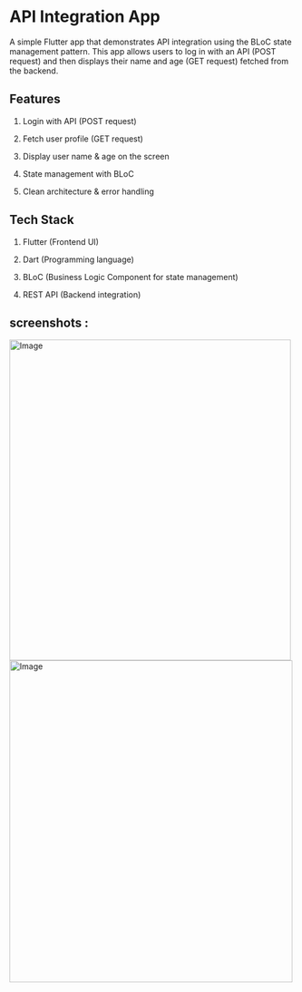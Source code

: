 # API Integration App

A simple Flutter app that demonstrates API integration using the BLoC state management pattern.
This app allows users to log in with an API (POST request) and then displays their name and age (GET request) fetched from the backend.

## Features

1. Login with API (POST request)

2. Fetch user profile (GET request)

3. Display user name & age on the screen

4. State management with BLoC

5. Clean architecture & error handling

## Tech Stack

1. Flutter (Frontend UI)

2. Dart (Programming language)

3. BLoC (Business Logic Component for state management)

4. REST API (Backend integration)

## screenshots :
<img width="496" height="566" alt="Image" src="https://github.com/user-attachments/assets/d1400ac9-82f4-463d-8ef2-72127ecca922" />
<br>
<img width="499" height="568" alt="Image" src="https://github.com/user-attachments/assets/5e3f8ca8-037b-4180-a013-c79b7ee12f78" />

